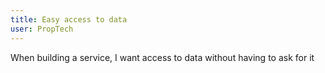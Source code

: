 ```yaml
---
title: Easy access to data
user: PropTech
---
```


When building a service, I want access to data without having to ask for it